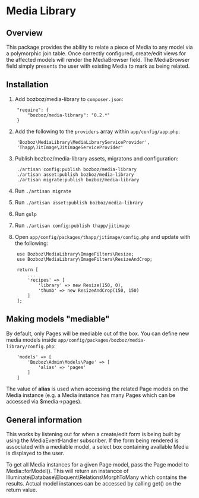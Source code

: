 # Media Library

## Overview

This package provides the ability to relate a piece of Media to any model via a polymorphic join table. Once correctly configured, create/edit views for the affected models will render the MediaBrowser field. The MediaBrowser field simply presents the user with existing Media to mark as being related.

## Installation

1. Add bozboz/media-library to `composer.json`:
```
	"require": {
		"bozboz/media-library": "0.2.*"
	}
```

2. Add the following to the `providers` array within `app/config/app.php`:
```
	'Bozboz\MediaLibrary\MediaLibraryServiceProvider',
	'Thapp\JitImage\JitImageServiceProvider'
```

3. Publish bozboz/media-library assets, migratons and configuration:
```
	./artisan config:publish bozboz/media-library
	./artisan asset:publish bozboz/media-library
	./artisan migrate:publish bozboz/media-library
```

4. Run `./artisan migrate`

5. Run `./artisan asset:publish bozboz/media-library`

6. Run `gulp`

7. Run `./artisan config:publish thapp/jitimage`

8. Open `app/config/packages/thapp/jitimage/config.php` and update with the following:
```
	use Bozboz\MediaLibrary\ImageFilters\Resize;
	use Bozboz\MediaLibrary\ImageFilters\ResizeAndCrop;

	return [
		...
		'recipes' => [
			'library' => new Resize(150, 0),
			'thumb' => new ResizeAndCrop(150, 150)
		]
	];
```

## Making models "mediable"

By default, only Pages will be mediable out of the box. You can define new media models inside `app/config/packages/bozboz/media-library/config.php`:
```
	'models' => [
		'Bozboz\Admin\Models\Page' => [
			'alias' => 'pages'
		]
	]
```

The value of **alias** is used when accessing the related Page models on the Media instance (e.g. a Media instance has many Pages which can be accessed via $media->pages).

## General information

This works by listening out for when a create/edit form is being built by using the MediaEventHandler subscriber. If the form being rendered is associated with a mediable model, a select box containing available Media is displayed to the user.

To get all Media instances for a given Page model, pass the Page model to Media::forModel(). This will return an instancce of Illuminate\Database\Eloquent\Relations\MorphToMany which contains the results. Actual model instances can be accessed by calling get() on the return value.
